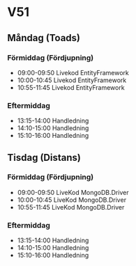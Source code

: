 # V51
## Måndag (Toads)
### Förmiddag (Fördjupning)
* 09:00-09:50 Livekod EntityFramework
* 10:00-10:45 Livekod EntityFramework
* 10:55-11:45 Livekod EntityFramework

### Eftermiddag
* 13:15-14:00 Handledning
* 14:10-15:00 Handledning
* 15:10-16:00 Handledning

## Tisdag (Distans) 
### Förmiddag (Fördjupning)
* 09:00-09:50 LiveKod MongoDB.Driver
* 10:00-10:45 LiveKod MongoDB.Driver
* 10:55-11:45 LiveKod MongoDB.Driver
### Eftermiddag
* 13:15-14:00 Handledning
* 14:10-15:00 Handledning
* 15:10-16:00 Handledning